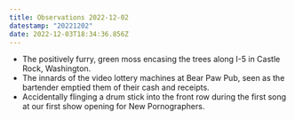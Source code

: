 ```yaml
---
title: Observations 2022-12-02
datestamp: "20221202"
date: 2022-12-03T18:34:36.856Z
---
```

- The positively furry, green moss encasing the trees along I-5 in Castle Rock, Washington.
- The innards of the video lottery machines at Bear Paw Pub, seen as the bartender emptied them of their cash and receipts.
- Accidentally flinging a drum stick into the front row during the first song at our first show opening for New Pornographers.
